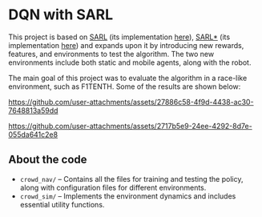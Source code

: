 # DQN with SARL 

This project is based on [SARL](https://arxiv.org/pdf/1809.08835) (its implementation [here](https://github.com/vita-epfl/CrowdNav/tree/master)), [SARL*](https://ieeexplore.ieee.org/abstract/document/8961764) (its implementation [here](https://github.com/LeeKeyu/sarl_star))  and expands upon it by introducing new rewards, features, and environments to test the algorithm. The two new environments include both static and mobile agents, along with the robot.

The main goal of this project was to evaluate the algorithm in a race-like environment, such as F1TENTH. Some of the results are shown below:

https://github.com/user-attachments/assets/27886c58-4f9d-4438-ac30-7648813a59dd

https://github.com/user-attachments/assets/2717b5e9-24ee-4292-8d7e-055da641c2e8

## About the code

- ``` crowd_nav/ ``` – Contains all the files for training and testing the policy, along with configuration files for different environments.
- ``` crowd_sim/ ``` – Implements the environment dynamics and includes essential utility functions.
